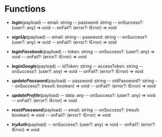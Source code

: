 # Functions

- **_login_**(payload)
  -- email: string
  -- password: string
  -- onSuccess?: (user?: any) => void
  -- onFail?: (error?: IError) => void

- **_signUp_**(payload)
  -- email: string
  -- password: string
  -- onSuccess?: (user?: any) => void
  -- onFail?: (error?: IError) => void

- **_loginFacebook_**(payload)
  -- token: string
  -- onSuccess?: (user?: any) => void
  -- onFail?: (error?: IError) => void

- **_loginGoogle_**(payload)
  -- idToken: string
  -- accessToken: string
  -- onSuccess?: (user?: any) => void
  -- onFail?: (error?: IError) => void

- **_updatePassword_**(payload)
  -- password: string
  -- oldPassword?: string
  -- onSuccess?: (result: boolean) => void
  -- onFail?: (error?: IError) => void

- **_updateProfile_**(payload)
  -- data: any
  -- onSuccess?: (user?: any) => void
  -- onFail?: (error?: IError) => void

- **_resetPassword_**(payload)
  -- email: string
  -- onSuccess?: (result: boolean) => void
  -- onFail?: (error?: IError) => void

- **_tryAuth_**(payload)
  -- onSuccess?: (user?: any) => void
  -- onFail?: (error?: IError) => void
